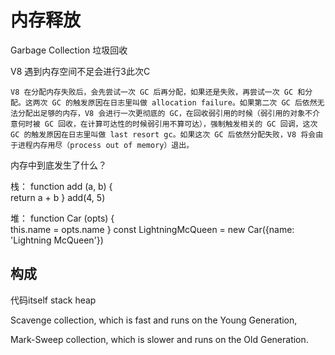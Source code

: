<h1>内存释放</h1>

Garbage Collection 垃圾回收

V8 遇到内存空间不足会进行3此次C

	V8 在分配内存失败后，会先尝试一次 GC 后再分配，如果还是失败，再尝试一次 GC 和分配。这两次 GC 的触发原因在日志里叫做 allocation failure。如果第二次 GC 后依然无法分配出足够的内存，V8 会进行一次更彻底的 GC，在回收弱引用的时候（弱引用的对象不介意何时被 GC 回收，在计算可达性的时候弱引用不算可达），强制触发相关的 GC 回调，这次 GC 的触发原因在日志里叫做 last resort gc。如果这次 GC 后依然分配失败，V8 将会由于进程内存用尽（process out of memory）退出。




内存中到底发生了什么？

栈：
function add (a, b) {  
  return a + b
}
add(4, 5)

堆：
function Car (opts) {  
  this.name = opts.name
}
const LightningMcQueen = new Car({name: 'Lightning McQueen'})

## 构成
代码itself
stack
heap


Scavenge collection, which is fast and runs on the Young Generation,

Mark-Sweep collection, which is slower and runs on the Old Generation.

